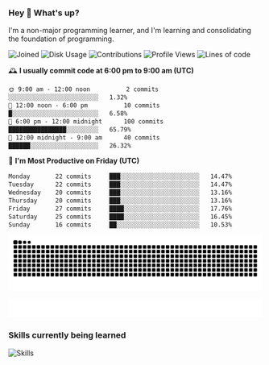 ### Hey :wave: What's up?

I'm a non-major programming learner, and I'm learning and consolidating the foundation of programming.

<!--START_SECTION:waka-->
![Joined](http://img.shields.io/badge/Joined-9%20years%20ago-6D67E4?style=flat&labelColor=453C67)
![Disk Usage](http://img.shields.io/badge/Github%27s%20Storage-604.3%20MB-FD841F?style=flat&labelColor=E14D2A)
![Contributions](http://img.shields.io/badge/Contributions%20in%202025-68-7DCE13?style=flat&labelColor=2B7A0B)
![Profile Views](http://img.shields.io/badge/Profile%20Views-0-3AB4F2?style=flat&labelColor=0078AA)
![Lines of code](https://img.shields.io/badge/Lines%20of%20code-2%20Million%20Lines%20of%20code-FF8B8B?style=flat&labelColor=EB4747)

🕰️ **I usually commit code at 6:00 pm to 9:00 am (UTC)** 

```text
🌞 9:00 am - 12:00 noon          2 commits      ░░░░░░░░░░░░░░░░░░░░░░░░░   1.32% 
🌆 12:00 noon - 6:00 pm          10 commits     █░░░░░░░░░░░░░░░░░░░░░░░░   6.58% 
🌃 6:00 pm - 12:00 midnight      100 commits    ████████████████░░░░░░░░░   65.79% 
🌙 12:00 midnight - 9:00 am      40 commits     ██████░░░░░░░░░░░░░░░░░░░   26.32%
```
📅 **I'm Most Productive on Friday (UTC)** 

```text
Monday       22 commits     ███░░░░░░░░░░░░░░░░░░░░░░   14.47% 
Tuesday      22 commits     ███░░░░░░░░░░░░░░░░░░░░░░   14.47% 
Wednesday    20 commits     ███░░░░░░░░░░░░░░░░░░░░░░   13.16% 
Thursday     20 commits     ███░░░░░░░░░░░░░░░░░░░░░░   13.16% 
Friday       27 commits     ████░░░░░░░░░░░░░░░░░░░░░   17.76% 
Saturday     25 commits     ████░░░░░░░░░░░░░░░░░░░░░   16.45% 
Sunday       16 commits     ██░░░░░░░░░░░░░░░░░░░░░░░   10.53%
```

<!--END_SECTION:waka-->

![Snake animation](https://raw.githubusercontent.com/dirname/dirname/output/snake.svg)

![metrics](github-metrics.svg)

### Skills currently being learned

![Skills](https://skillicons.dev/icons?i=linux,rust,go,solidity,typescript,bash,git,postgres,mysql,redis,mongo,docker,kubernetes,grafana,prometheus)
